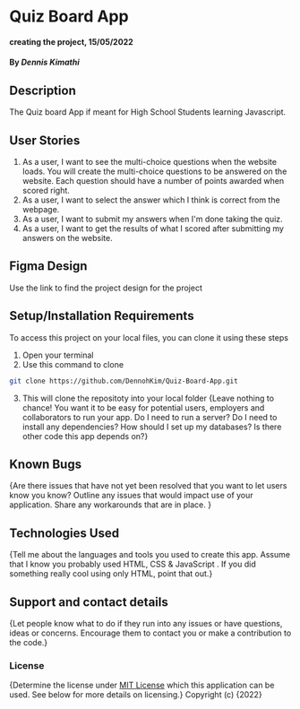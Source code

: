 # Quiz Board App
#### creating the project, 15/05/2022
#### By *Dennis Kimathi*
## Description
The Quiz board App if meant for High School Students learning Javascript.

## User Stories
1. As a user, I want to see the multi-choice questions when the website loads. You will create the multi-choice questions to be answered on the website. Each question should have a number of points awarded when scored right.
2. As a user, I want to select the answer which I think is correct from the webpage.
3. As a user, I want to submit my answers when I'm done taking the quiz.
4. As a user, I want to get the results of what I scored after submitting my answers on the website. 

## Figma Design

Use the link to find the project design for the project
## Setup/Installation Requirements
To access this project on your local files, you can clone it using these steps
1. Open your terminal
2. Use this command to clone 
```bash
git clone https://github.com/DennohKim/Quiz-Board-App.git
```
3. This will clone the repositoty into your local folder
{Leave nothing to chance! You want it to be easy for potential users, employers and collaborators to run your app. Do I need to run a server? Do I need to install any dependencies? How should I set up my databases? Is there other code this app depends on?}
## Known Bugs
{Are there issues that have not yet been resolved that you want to let users know you know? Outline any issues that would impact use of your application. Share any workarounds that are in place. }
## Technologies Used
{Tell me about the languages and tools you used to create this app. Assume that I know you probably used HTML, CSS & JavaScript . If you did something really cool using only HTML, point that out.}
## Support and contact details
{Let people know what to do if they run into any issues or have questions, ideas or concerns.  Encourage them to contact you or make a contribution to the code.}
### License
{Determine the license under [MIT License](LICENSE.txt) which this application can be used.  See below for more details on licensing.}
Copyright (c) {2022} 